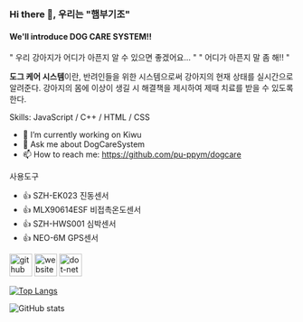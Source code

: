 ### Hi there 👋, 우리는 "햄부기조"
#### We'll introduce DOG CARE SYSTEM!!
" 우리 강아지가 어디가 아픈지 알 수 있으면 좋겠어요... "
" 어디가 아픈지 말 좀 해!! "

**도그 케어 시스템**이란,
반려인들을 위한 시스템으로써 강아지의 현재 상태를 실시간으로 알려준다.
강아지의 몸에 이상이 생길 시 해결책을 제시하여 제때 치료를 받을 수 있도록 한다.

Skills: JavaScript / C++ / HTML / CSS

- 🔭 I’m currently working on Kiwu 
- 💬 Ask me about DogCareSystem 
- 📫 How to reach me: https://github.com/pu-ppym/dogcare

사용도구
- 👍 SZH-EK023 진동센서
- 👍 MLX90614ESF 비접촉온도센서
- 👍 SZH-HWS001 심박센서
- 👍 NEO-6M GPS센서


[<img src='https://cdn.jsdelivr.net/npm/simple-icons@3.0.1/icons/github.svg' alt='github' height='40'>](https://github.com/pu-ppym)  [<img src='https://cdn.jsdelivr.net/npm/simple-icons@3.0.1/icons/icloud.svg' alt='website' height='40'>](https://github.com/pu-ppym/dogcare)  [<img src='https://cdn.jsdelivr.net/npm/simple-icons@3.0.1/icons/dot-net.svg' alt='dot-net' height='40'>](https://github.com/pu-ppym/dogcare)  

[![Top Langs](https://github-readme-stats.vercel.app/api/top-langs/?username=pu-ppym)](https://github.com/anuraghazra/github-readme-stats)

![GitHub stats](https://github-readme-stats.vercel.app/api?username=pu-ppym&show_icons=true)  

